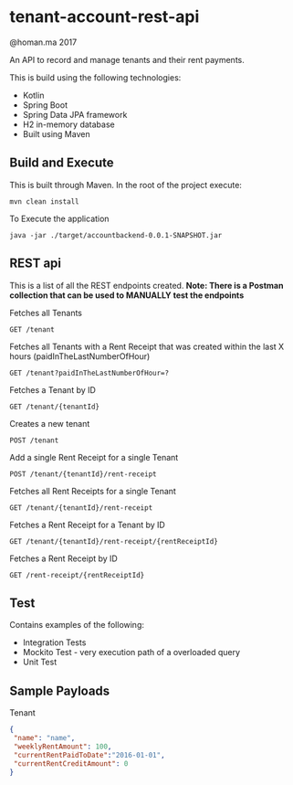 # tenant-account-rest-api
@homan.ma 2017

An API to record and manage tenants and their rent payments. 

This is build using the following technologies:
* Kotlin
* Spring Boot
* Spring Data JPA framework
* H2 in-memory database
* Built using Maven

## Build and Execute

This is built through Maven. In the root of the project execute: 

```
mvn clean install
```

To Execute the application

```
java -jar ./target/accountbackend-0.0.1-SNAPSHOT.jar
```

## REST api

This is a list of all the REST endpoints created. 
**Note: There is a Postman collection that can be used to MANUALLY test the endpoints**

Fetches all Tenants
 ```
 GET /tenant
 ```
Fetches all Tenants with a Rent Receipt that was created within the last X hours (paidInTheLastNumberOfHour)
 ```
 GET /tenant?paidInTheLastNumberOfHour=?
 ```
 Fetches a Tenant by ID
 ```
 GET /tenant/{tenantId}
 ```
Creates a new tenant
 ```
 POST /tenant
 ```
Add a single Rent Receipt for a single Tenant
 ```
 POST /tenant/{tenantId}/rent-receipt
 ```
Fetches all Rent Receipts for a single Tenant
 ```
 GET /tenant/{tenantId}/rent-receipt
 ```
Fetches a Rent Receipt for a Tenant by ID
 ```
 GET /tenant/{tenantId}/rent-receipt/{rentReceiptId}
 ```
Fetches a Rent Receipt by ID
 ```
 GET /rent-receipt/{rentReceiptId}
 ```
## Test

Contains examples of the following:
* Integration Tests
* Mockito Test - very execution path of a overloaded query
* Unit Test

## Sample Payloads
Tenant
 ```json
{
  "name": "name",
  "weeklyRentAmount": 100,
  "currentRentPaidToDate":"2016-01-01",
  "currentRentCreditAmount": 0
}
 ```

